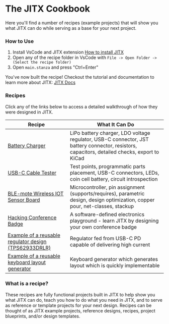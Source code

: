 # The JITX Cookbook

Here you'll find a number of recipes (example projects) that will show you what JITX can do while serving as a base for your next project.

### How to Use

1. Install VsCode and JITX extension [How to install JITX](https://docs.jitx.com/faq/installationinstructions.html)
2. Open any of the recipe folder in VsCode with `File -> Open Folder -> (Select the recipe folder)`
3. Open `main.stanza` and press "Ctrl+Enter"

You've now built the recipe! Checkout the tutorial and documentation to learn more about JITX: [JITX Docs](https://docs.jitx.com/)

### Recipes

Click any of the links below to access a detailed walkthrough of how they were designed in JITX.

| Recipe                                                                 | What It Can Do                                                                                                                               |
| -------------                                                          | -------------                                                                                                                                |
| [Battery Charger](./battery_charger_design/)                           | LiPo battery charger, LDO voltage regulator, USB-C connector, JST battery connector, resistors, capacitors, detailed checks, export to KiCad |
| [USB-C Cable Tester](./usb_c_cable_tester/)                            | Test points, programmatic parts placement, USB-C connectors, LEDs, coin cell battery, circuit introspection                                  |
| [BLE-mote Wireless IOT Sensor Board](./ble_mote_esp32_iot_board/)      | Microcontroller, pin assignment (supports/requires), parametric design, design optimization, copper pour, net-classes, stackup               |
| [Hacking Conference Badge](./hacking_conference_badge/)                | A software-defined electronics playground - learn JITX by designing your own conference badge                                                |
| [Example of a reusable regulator design (TPS62933DRLR)](./regulator-example/) | Regulator fed from USB-C PD capable of delivering high current |
| [Example of a reusable keyboard layout generator](./keyboard/) | Keyboard generator which generates layout which is quickly implementable  |
### What is a recipe?

These recipes are fully functional projects built in JITX to help show you what JITX can do, teach you how to do what you need in JITX, and to serve as reference or template projects for your next design. Recipes can be thought of as JITX example projects, reference designs, recipes, project blueprints, and/or design templates.
